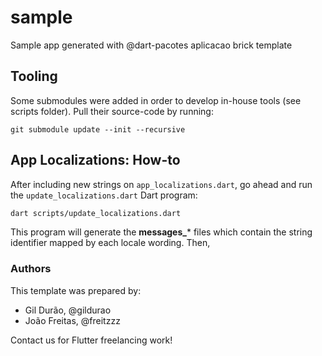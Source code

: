 # sample

Sample app generated with @dart-pacotes aplicacao brick template

## Tooling

Some submodules were added in order to develop in-house tools (see scripts folder). Pull their source-code by running:

```
git submodule update --init --recursive
```

## App Localizations: How-to

After including new strings on `app_localizations.dart`, go ahead and run the `update_localizations.dart` Dart program:

```bash
dart scripts/update_localizations.dart
```

This program will generate the **messages_*** files which contain the string identifier mapped by each locale wording. Then, 

### Authors

This template was prepared by:

- Gil Durão, @gildurao
- João Freitas, @freitzzz

Contact us for Flutter freelancing work!